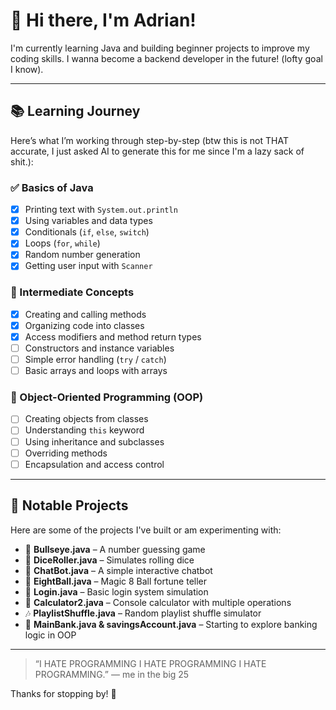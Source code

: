 # 👋 Hi there, I'm Adrian!

I'm currently learning Java and building beginner projects to improve my coding skills. I wanna become a backend developer in the future! (lofty goal I know).

---

## 📚 Learning Journey

Here’s what I’m working through step-by-step (btw this is not THAT accurate, I just asked AI to generate this for me since I'm a lazy sack of shit.):

### ✅ Basics of Java
- [x] Printing text with `System.out.println`
- [x] Using variables and data types
- [x] Conditionals (`if`, `else`, `switch`)
- [x] Loops (`for`, `while`)
- [x] Random number generation
- [x] Getting user input with `Scanner`

### 🔄 Intermediate Concepts
- [x] Creating and calling methods
- [x] Organizing code into classes
- [x] Access modifiers and method return types
- [ ] Constructors and instance variables
- [ ] Simple error handling (`try` / `catch`)
- [ ] Basic arrays and loops with arrays

### 🧱 Object-Oriented Programming (OOP)
- [ ] Creating objects from classes
- [ ] Understanding `this` keyword
- [ ] Using inheritance and subclasses
- [ ] Overriding methods
- [ ] Encapsulation and access control

---

## 🚀 Notable Projects

Here are some of the projects I've built or am experimenting with:

- 🎯 **Bullseye.java** – A number guessing game
- 🎲 **DiceRoller.java** – Simulates rolling dice
- 💬 **ChatBot.java** – A simple interactive chatbot
- 🧠 **EightBall.java** – Magic 8 Ball fortune teller
- 🔐 **Login.java** – Basic login system simulation
- 🔢 **Calculator2.java** – Console calculator with multiple operations
- 🎶 **PlaylistShuffle.java** – Random playlist shuffle simulator
- 💼 **MainBank.java & savingsAccount.java** – Starting to explore banking logic in OOP

---

> “I HATE PROGRAMMING I HATE PROGRAMMING I HATE PROGRAMMING.” — me in the big 25

Thanks for stopping by! 🌟
